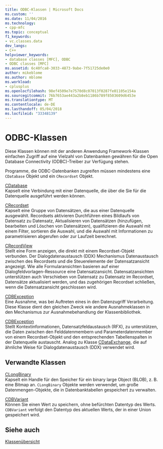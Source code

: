 ```yaml
---
title: ODBC-Klassen | Microsoft Docs
ms.custom: ''
ms.date: 11/04/2016
ms.technology:
- cpp-mfc
ms.topic: conceptual
f1_keywords:
- vc.classes.data
dev_langs:
- C++
helpviewer_keywords:
- database classes [MFC], ODBC
- ODBC classes [MFC]
ms.assetid: 6c40fca8-3033-4873-9abe-7f51725de0e0
author: mikeblome
ms.author: mblome
ms.workload:
- cplusplus
ms.openlocfilehash: 98ef4509e7e7570d8c07013f0287fe01105e154a
ms.sourcegitcommit: 76b7653ae443a2b8eb1186b789f8503609d6453e
ms.translationtype: MT
ms.contentlocale: de-DE
ms.lasthandoff: 05/04/2018
ms.locfileid: "33348139"
---
```

# <a name="odbc-classes"></a>ODBC-Klassen
Diese Klassen können mit der anderen Anwendung Framework-Klassen einfachen Zugriff auf eine Vielzahl von Datenbanken gewähren für die Open Database Connectivity (ODBC)-Treiber zur Verfügung stehen.  
  
 Programme, die ODBC-Datenbanken zugreifen müssen mindestens eine `CDatabase` Objekt und ein `CRecordset` Objekt.  
  
 [CDatabase](../mfc/reference/cdatabase-class.md)  
 Kapselt eine Verbindung mit einer Datenquelle, die über die Sie für die Datenquelle ausgeführt werden können.  
  
 [CRecordset](../mfc/reference/crecordset-class.md)  
 Kapselt eine Gruppe von Datensätzen, die aus einer Datenquelle ausgewählt. Recordsets aktivieren Durchführen eines Bildlaufs von Datensatz zu Datensatz, Aktualisieren von Datensätzen (hinzufügen, bearbeiten und Löschen von Datensätzen), qualifizieren die Auswahl mit einem Filter, sortieren die Auswahl, und die Auswahl mit Informationen zu parametrisieren abgerufen oder zur Laufzeit berechnet.  
  
 [CRecordView](../mfc/reference/crecordview-class.md)  
 Stellt eine Form anzeigen, die direkt mit einem Recordset-Objekt verbunden. Der Dialogdatenaustausch (DDX) Mechanismus Datenaustausch zwischen des Recordsets und die Steuerelemente der Datensatzansicht angezeigt. Wie alle Formularansichten basieren auf einer Dialogfeldvorlagen-Ressource eine Datensatzansicht. Datensatzansichten unterstützen auch Verschieben von Datensatz zu Datensatz im Recordset, Datensätze aktualisiert werden, und das zugehörigen Recordset schließen, wenn die Datensatzansicht geschlossen wird.  
  
 [CDBException](../mfc/reference/cdbexception-class.md)  
 Eine Ausnahme, was bei Auftreten eines in den Datenzugriff Verarbeitung. Diese Klasse dient den gleichen Zweck wie andere Ausnahmeklassen in den Mechanismus zur Ausnahmebehandlung der Klassenbibliothek.  
  
 [CDBException](../mfc/reference/cfieldexchange-class.md)  
 Stellt Kontextinformationen, Datensatzfeldaustausch (RFX), zu unterstützen, die Daten zwischen den Felddatenmembern und Parameterdatenmember von einem Recordset-Objekt und den entsprechenden Tabellenspalten in der Datenquelle austauscht. Analog zu Klasse [CDataExchange](../mfc/reference/cdataexchange-class.md), die auf ähnliche Weise für Dialogdatenaustausch (DDX) verwendet wird.  
  
## <a name="related-classes"></a>Verwandte Klassen  
 [CLongBinary](../mfc/reference/clongbinary-class.md)  
 Kapselt ein Handle für den Speicher für ein binary large Object (BLOB), z. B. eine Bitmap an. `CLongBinary` Objekte werden verwendet, um große Datenmengen-Objekte, die in Datenbanktabellen gespeichert zu verwalten.  
  
 [CDBVariant](../mfc/reference/cdbvariant-class.md)  
 Können Sie einen Wert zu speichern, ohne befürchten Datentyp des Werts. `CDBVariant` verfolgt den Datentyp des aktuellen Werts, der in einer Union gespeichert wird.  
  
## <a name="see-also"></a>Siehe auch  
 [Klassenübersicht](../mfc/class-library-overview.md)

